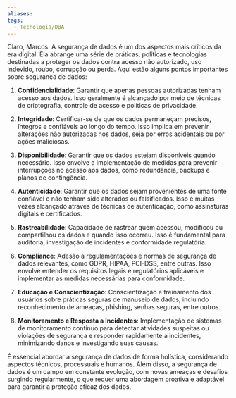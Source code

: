 ```yaml
---
aliases: 
tags:
  - Tecnologia/DBA
---
```

  
Claro, Marcos. A segurança de dados é um dos aspectos mais críticos da era digital. Ela abrange uma série de práticas, políticas e tecnologias destinadas a proteger os dados contra acesso não autorizado, uso indevido, roubo, corrupção ou perda. Aqui estão alguns pontos importantes sobre segurança de dados:

1. **Confidencialidade**: Garantir que apenas pessoas autorizadas tenham acesso aos dados. Isso geralmente é alcançado por meio de técnicas de criptografia, controle de acesso e políticas de privacidade.
    
2. **Integridade**: Certificar-se de que os dados permaneçam precisos, íntegros e confiáveis ao longo do tempo. Isso implica em prevenir alterações não autorizadas nos dados, seja por erros acidentais ou por ações maliciosas.
    
3. **Disponibilidade**: Garantir que os dados estejam disponíveis quando necessário. Isso envolve a implementação de medidas para prevenir interrupções no acesso aos dados, como redundância, backups e planos de contingência.
    
4. **Autenticidade**: Garantir que os dados sejam provenientes de uma fonte confiável e não tenham sido alterados ou falsificados. Isso é muitas vezes alcançado através de técnicas de autenticação, como assinaturas digitais e certificados.
    
5. **Rastreabilidade**: Capacidade de rastrear quem acessou, modificou ou compartilhou os dados e quando isso ocorreu. Isso é fundamental para auditoria, investigação de incidentes e conformidade regulatória.
    
6. **Compliance**: Adesão a regulamentações e normas de segurança de dados relevantes, como GDPR, HIPAA, PCI-DSS, entre outras. Isso envolve entender os requisitos legais e regulatórios aplicáveis e implementar as medidas necessárias para conformidade.
    
7. **Educação e Conscientização**: Conscientização e treinamento dos usuários sobre práticas seguras de manuseio de dados, incluindo reconhecimento de ameaças, phishing, senhas seguras, entre outros.
    
8. **Monitoramento e Resposta a Incidentes**: Implementação de sistemas de monitoramento contínuo para detectar atividades suspeitas ou violações de segurança e responder rapidamente a incidentes, minimizando danos e investigando suas causas.
    

É essencial abordar a segurança de dados de forma holística, considerando aspectos técnicos, processuais e humanos. Além disso, a segurança de dados é um campo em constante evolução, com novas ameaças e desafios surgindo regularmente, o que requer uma abordagem proativa e adaptável para garantir a proteção eficaz dos dados.